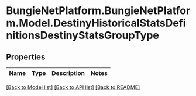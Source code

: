 # BungieNetPlatform.BungieNetPlatform.Model.DestinyHistoricalStatsDefinitionsDestinyStatsGroupType
## Properties

Name | Type | Description | Notes
------------ | ------------- | ------------- | -------------

[[Back to Model list]](../README.md#documentation-for-models) [[Back to API list]](../README.md#documentation-for-api-endpoints) [[Back to README]](../README.md)

